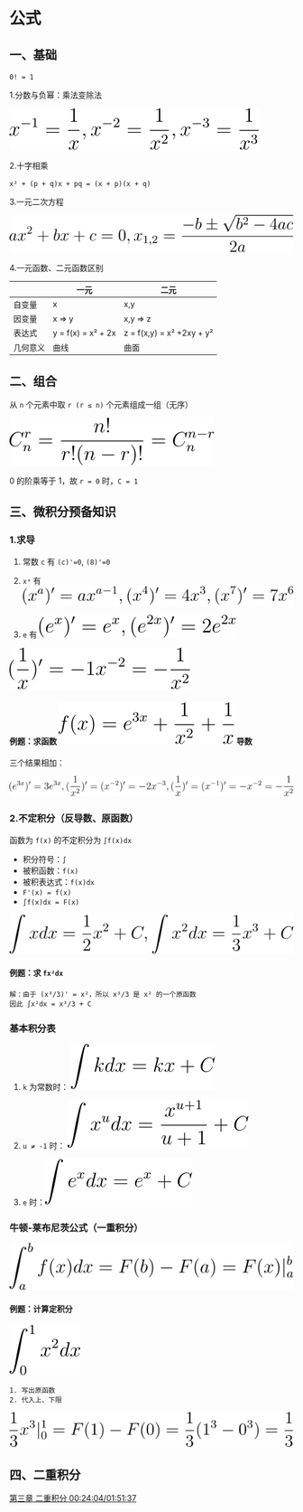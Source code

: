 # 公式

## 一、基础

```
0! = 1
```

1.分数与负幂：乘法变除法

![x^{-1}=\frac{1}{x},x^{-2}=\frac{1}{x^2},x^{-3}=\frac{1}{x^3}](../img/X2120102.04183.00.02.svg)

2.十字相乘

```
x² + (p + q)x + pq = (x + p)(x + q)
```
3.一元二次方程

![ax^2 + bx + c = 0, x_{1,2}=\frac{-b\pm \sqrt{b^2-4ac}}{2a}](../img/X2120102.04183.00.01.svg)

4.一元函数、二元函数区别

| | 一元 | 二元 |
| -- | -- | -- |
| 自变量 | x | x,y |
| 因变量 | x => y | x,y => z |
| 表达式 | y = f(x) = x² + 2x | z = f(x,y) = x² +2xy + y² |
| 几何意义 | 曲线 | 曲面 |

## 二、组合

从 `n` 个元素中取 `r (r ≤ n)` 个元素组成一组（无序）

![C_{n}^{r}=\frac{n!}{r!(n-r)!}](../img/X2120102.04183.00.08.svg)

0 的阶乘等于 1，故 `r = 0` 时，`C = 1`
 
## 三、微积分预备知识

### 1.求导

1. 常数 `c` 有 `(c)'=0`, `(8)'=0`

2. `xᵃ` 有 ![(x^a)'=ax^{a-1},(x^4)'=4x^3,(x^7)'=7x^6](../img/X2120102.04183.00.09.svg)

3. `e` 有 ![(e^x)' = e^x, (e^{2x})' = 2e^{2x}](../img/X2120102.04183.00.10.svg)

![(\frac{1}{x})'=-1x^{-2}=-\frac{1}{x^2}](../img/X2120102.04183.00.12.svg)

#### 例题：求函数 ![f(x)=e^{3x}+\frac{1}{x^2}+\frac{1}{x}](../img/X2120102.04183.00.13.svg) 导数

三个结果相加：

![(e^{3x})'=3e^{3x}, (\frac{1}{x^2})'=(x^{-2})'=-2x^{-3},(\frac{1}{x})'=(x^{-1})'=-x^{-2}=-\frac{1}{x^2}](../img/X2120102.04183.00.14.svg)

### 2.不定积分（反导数、原函数）

函数为 `f(x)` 的不定积分为 `∫f(x)dx`

- 积分符号：`∫`
- 被积函数：`f(x)`
- 被积表达式：`f(x)dx`
- `F'(x) = f(x)`
- `∫f(x)dx = F(x)`

![\int xdx=\frac{1}{2}x^2+C,\int x^2dx=\frac{1}{3}x^3+C](../img/X2120102.04183.00.15.svg)

#### 例题：求 `fx²dx`

```
解：由于 (x³/3)' = x²，所以 x³/3 是 x² 的一个原函数
因此 ∫x²dx = x³/3 + C
```

### 基本积分表

1. `k` 为常数时： ![\int kdx=kx+C](../img/X2120102.04183.00.16.svg)

2. `u ≠ -1` 时： ![\int x^udx=\frac{x^{u+1}}{u+1}+C](../img/X2120102.04183.00.17.svg)

3. `e` 时：![\int e^xdx=e^x+C](../img/X2120102.04183.00.18.svg)

### 牛顿-莱布尼茨公式（一重积分）

![\int_a^bf(x)dx=F(b)-F(a)=F(x)|_a^b](../img/X2120102.04183.00.19.svg)

#### 例题：计算定积分

![\int_0^1x^2dx](../img/X2120102.04183.00.20.svg)

```
1. 写出原函数
2. 代入上、下限
```

![\frac{1}{3}x^3|_0^1=F(1)-F(0)=\frac{1}{3}(1^3-0^3)=\frac{1}{3}](../img/X2120102.04183.00.29.svg)

## 四、二重积分

[第三章 二重积分 00:24:04/01:51:37](https://www.bilibili.com/video/BV1PSWdenEob?t=1443.1&p=11)
